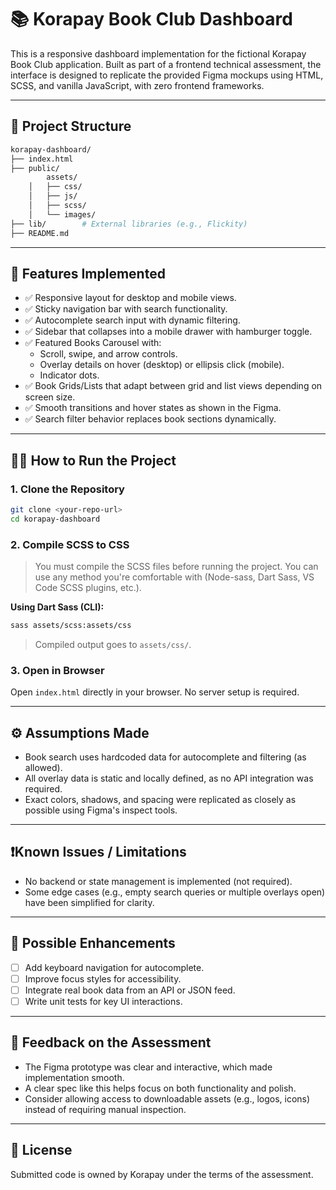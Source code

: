 # 📚 Korapay Book Club Dashboard

This is a responsive dashboard implementation for the fictional Korapay Book Club application. Built as part of a frontend technical assessment, the interface is designed to replicate the provided Figma mockups using HTML, SCSS, and vanilla JavaScript, with zero frontend frameworks.

---

## 📁 Project Structure

```bash
korapay-dashboard/
├── index.html
├── public/
        assets/
    │   ├── css/
    │   ├── js/
    │   ├── scss/
    │   └── images/
├── lib/        # External libraries (e.g., Flickity)
├── README.md
```

---

## 🚀 Features Implemented

- ✅ Responsive layout for desktop and mobile views.
- ✅ Sticky navigation bar with search functionality.
- ✅ Autocomplete search input with dynamic filtering.
- ✅ Sidebar that collapses into a mobile drawer with hamburger toggle.
- ✅ Featured Books Carousel with:
  - Scroll, swipe, and arrow controls.
  - Overlay details on hover (desktop) or ellipsis click (mobile).
  - Indicator dots.
- ✅ Book Grids/Lists that adapt between grid and list views depending on screen size.
- ✅ Smooth transitions and hover states as shown in the Figma.
- ✅ Search filter behavior replaces book sections dynamically.

---

## 🧑‍💻 How to Run the Project

### 1. Clone the Repository

```bash
git clone <your-repo-url>
cd korapay-dashboard
```

### 2. Compile SCSS to CSS

> You must compile the SCSS files before running the project. You can use any method you're comfortable with (Node-sass, Dart Sass, VS Code SCSS plugins, etc.).

**Using Dart Sass (CLI):**

```bash
sass assets/scss:assets/css
```

> Compiled output goes to `assets/css/`.

### 3. Open in Browser

Open `index.html` directly in your browser. No server setup is required.

---

## ⚙️ Assumptions Made

- Book search uses hardcoded data for autocomplete and filtering (as allowed).
- All overlay data is static and locally defined, as no API integration was required.
- Exact colors, shadows, and spacing were replicated as closely as possible using Figma's inspect tools.

---

## ❗Known Issues / Limitations

- No backend or state management is implemented (not required).
- Some edge cases (e.g., empty search queries or multiple overlays open) have been simplified for clarity.

---

## 🔬 Possible Enhancements

- [ ] Add keyboard navigation for autocomplete.
- [ ] Improve focus styles for accessibility.
- [ ] Integrate real book data from an API or JSON feed.
- [ ] Write unit tests for key UI interactions.

---

## 💬 Feedback on the Assessment

- The Figma prototype was clear and interactive, which made implementation smooth.
- A clear spec like this helps focus on both functionality and polish.
- Consider allowing access to downloadable assets (e.g., logos, icons) instead of requiring manual inspection.

---

## 📄 License

Submitted code is owned by Korapay under the terms of the assessment.
